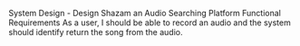 System Design - Design Shazam an Audio Searching Platform
Functional Requirements
As a user, I should be able to record an audio and the system
should identify return the song from the audio.